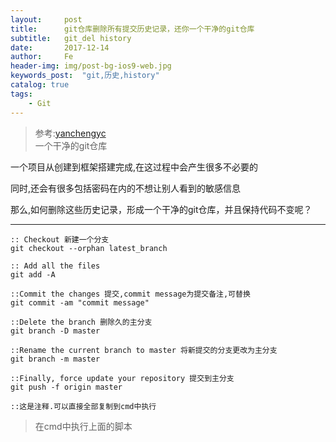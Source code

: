 ```yaml
---
layout:     post
title:      git仓库删除所有提交历史记录，还你一个干净的git仓库
subtitle:   git_del history
date:       2017-12-14
author:     Fe
header-img: img/post-bg-ios9-web.jpg
keywords_post:  "git,历史,history"
catalog: true
tags:
    - Git
---
```

> 参考:[yanchengyc](http://blog.csdn.net/yc1022/article/details/56487680)   
>一个干净的git仓库


一个项目从创建到框架搭建完成,在这过程中会产生很多不必要的   

同时,还会有很多包括密码在内的不想让别人看到的敏感信息

那么,如何删除这些历史记录，形成一个干净的git仓库，并且保持代码不变呢？

***

```
:: Checkout 新建一个分支
git checkout --orphan latest_branch

:: Add all the files
git add -A

::Commit the changes 提交,commit message为提交备注,可替换
git commit -am "commit message"

::Delete the branch 删除久的主分支
git branch -D master

::Rename the current branch to master 将新提交的分支更改为主分支
git branch -m master

::Finally, force update your repository 提交到主分支
git push -f origin master

::这是注释.可以直接全部复制到cmd中执行
```

>在cmd中执行上面的脚本
